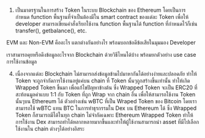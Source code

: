 1. เป็นมาตรฐานในการสร้าง Token ในระบบ Blockchain ของ Ethereum โดยเป็นการกำหนด function พื้นฐานที่จำเป็นต้องมีใน smart contract ของแต่ละ Token เพื่อให้ developer สามารถเขียนคำสั่งเรียกใช้งาน function พื้นฐานได้ function ที่กำหนดไว้ก็เช่น transfer(), getbalance(), etc.

EVM และ Non-EVM คืออะไร แตกต่างกันอย่างไร พร้อมบอกข้อดีข้อเสียในมุมมอง Developer

เราสามารถคุยหรือดึงข้อมูลอะไรจาก Blockchain ด้วยวิธีไหนได้บ้าง พร้อมยกตัวอย่าง use case การใช้งานข้อมูล

4.  เนื่องจากแต่ละ Blockchain ไม่สามารถส่งข้อมูลข้ามไปมาหากันได้อย่างง่ายและปลอดภัย ทำให้ Token จะถูกจำกัดการใช้งานอยู่แค่บน chain ที่ Token นั้นๆถูกสร้างขึ้นเท่านั้น ทำให้เกิด Wrapped Token ขึ้นมา เพื่อแก้ไขปัญหาข้างต้น ซึ่ง Wrapped Token จะเป็น ERC20 ที่สะท้อนมูลค่าแบบ 1:1 กับ Token ที่ถูก Wrap จาก chain อื่น เพื่อให้สามารถใช้งาน Token นั้นๆบน Ethereum ได้ ตัวอย่างเช่น wBTC ที่เป็น Wraped Token ของ Bitcoin โดยเราสามารถใช้ wBTC แทน BTC ในการทำธุรกรรมใน Dex บน Ethereum ได้ ซึ่ง Wrapped Token ก็สามารถมีได้ในทุก chain ไม่จำกัดเฉพาะ Ethereum Wrapped Token ทำให้การใช้งาน Dex สามารถทำได้หลากหลายมากขึ้นและทำให้ผู้ใช้งานสามารถนำ asset ที่มีไปเลือกใช้งานใน chain ต่างๆได้อย่างอิสระ
